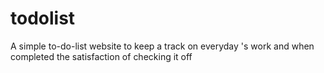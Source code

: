 # todolist
A simple to-do-list website to keep a track on everyday 's work and when completed the satisfaction of checking it off
